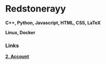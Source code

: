 # Redstonerayy
**C++, Python, Javascript, HTML, CSS, LaTeX**

**Linux, Docker**
### Links
[**2. Account**](https://github.com/redstonerayyy)

